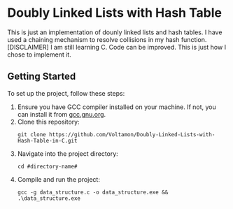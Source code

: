 <!DOCTYPE html>
<html lang="en">
<head>
</head>
<body>
  <h1>Doubly Linked Lists with Hash Table</h1>
    <p>This is just an implementation of dounly linked lists and hash tables. I have used a chaining mechanism to resolve collisions in my hash function. 
    [DISCLAIMER] I am still learning C. Code can be improved. This is just how I chose to implement it.</p>

  <h2>Getting Started</h2>
    <p>To set up the project, follow these steps:</p>
    <ol>
        <li>Ensure you have GCC compiler installed on your machine. If not, you can install it from <a href="https://gcc.gnu.org/install/download.html">gcc.gnu.org</a>.</li>
        <li>Clone this repository:</li>
        <pre><code>git clone https://github.com/Voltamon/Doubly-Linked-Lists-with-Hash-Table-in-C.git</code></pre>
        <li>Navigate into the project directory:</li>
        <pre><code>cd #directory-name#</code></pre>
        <li>Compile and run the project:</li>
        <pre><code>gcc -g data_structure.c -o data_structure.exe && .\data_structure.exe</code></pre>
    </ol>
</body>
